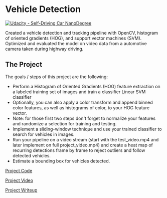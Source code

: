 # Vehicle Detection
[![Udacity - Self-Driving Car NanoDegree](https://s3.amazonaws.com/udacity-sdc/github/shield-carnd.svg)](http://www.udacity.com/drive)

Created a vehicle detection and tracking pipeline with OpenCV, histogram of oriented gradients (HOG), and support vector machines (SVM). Optimized and evaluated the model on video data from a automotive camera taken during highway driving.

The Project
---

The goals / steps of this project are the following:

* Perform a Histogram of Oriented Gradients (HOG) feature extraction on a labeled training set of images and train a classifier Linear SVM classifier
* Optionally, you can also apply a color transform and append binned color features, as well as histograms of color, to your HOG feature vector. 
* Note: for those first two steps don't forget to normalize your features and randomize a selection for training and testing.
* Implement a sliding-window technique and use your trained classifier to search for vehicles in images.
* Run your pipeline on a video stream (start with the test_video.mp4 and later implement on full project_video.mp4) and create a heat map of recurring detections frame by frame to reject outliers and follow detected vehicles.
* Estimate a bounding box for vehicles detected.

[Project Code](https://github.com/jquickgh/self-driving-car-engineer-nd/blob/master/p5-vehicle-detection-and-tracking/P5_Final.ipynb)

[Project Video](https://www.youtube.com/watch?v=7h1iv-9sqys)

[Project Writeup](https://github.com/jquickgh/self-driving-car-engineer-nd/blob/master/p5-vehicle-detection-and-tracking/README.ipynb)
